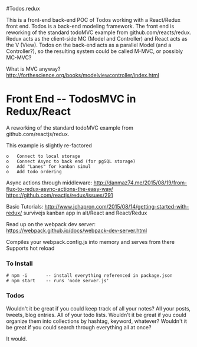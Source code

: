 #Todos.redux

This is a front-end back-end POC of Todos working with a React/Redux front end.  Todos is a back-end modeling framework.  The front end is reworking of the standard todoMVC example from github.com/reacts/redux.  Redux acts as the client-side MC (Model and Controller) and React acts as the V (View).  Todos on the back-end acts as a parallel Model (and a Controller?), so the resulting system could be called M-MVC, or possibly MC-MVC? 

What is MVC anyway?
http://forthescience.org/books/modelviewcontroller/index.html

# Front End -- TodosMVC in Redux/React

A reworking of the standard todoMVC example from github.com/reactjs/redux.


This example is slightly re-factored

	o	Connect to local storage
	o	Connect Async to back end (for pgSQL storage)
	o	Add "Lanes" for kanban simul
	o	Add todo ordering
	

Async actions through middleware:
http://danmaz74.me/2015/08/19/from-flux-to-redux-async-actions-the-easy-way/
https://github.com/reactjs/redux/issues/291


Basic Tutorials:
http://www.jchapron.com/2015/08/14/getting-started-with-redux/
survivejs kanban app in alt/React and React/Redux

Read up on the webpack dev server:
https://webpack.github.io/docs/webpack-dev-server.html

Compiles your webpack.config.js into memory and serves from there
Supports hot reload



### To Install
	# npm -i       -- install everything referenced in package.json
	# npm start    -- runs 'node server.js'


### Todos
Wouldn't it be great if you could keep track of all your notes? All your posts, tweets, blog entries.  All of your todo lists.  Wouldn't it be great if you could organize them into collections by hashtag, keyword, whatever? Wouldn't it be great if you could search through everything all at once?

It would.




